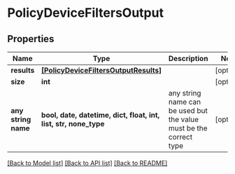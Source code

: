 # PolicyDeviceFiltersOutput


## Properties
Name | Type | Description | Notes
------------ | ------------- | ------------- | -------------
**results** | [**[PolicyDeviceFiltersOutputResults]**](PolicyDeviceFiltersOutputResults.md) |  | [optional] 
**size** | **int** |  | [optional] 
**any string name** | **bool, date, datetime, dict, float, int, list, str, none_type** | any string name can be used but the value must be the correct type | [optional]

[[Back to Model list]](../README.md#documentation-for-models) [[Back to API list]](../README.md#documentation-for-api-endpoints) [[Back to README]](../README.md)


